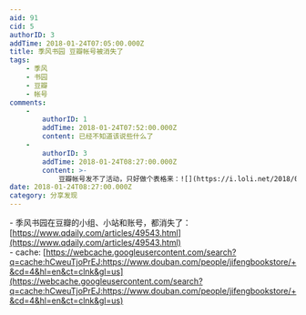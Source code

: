 ```yaml
---
aid: 91
cid: 5
authorID: 3
addTime: 2018-01-24T07:05:00.000Z
title: 季风书园 豆瓣帐号被消失了
tags:
    - 季风
    - 书园
    - 豆瓣
    - 帐号
comments:
    -
        authorID: 1
        addTime: 2018-01-24T07:52:00.000Z
        content: 已经不知道该说些什么了
    -
        authorID: 3
        addTime: 2018-01-24T08:27:00.000Z
        content: >-
            豆瓣帐号发不了活动，只好做个表格来：![](https://i.loli.net/2018/01/24/5a68431b13247.jpg)
date: 2018-01-24T08:27:00.000Z
category: 分享发现
---
```


\- 季风书园在豆瓣的小组、小站和账号，都消失了：[https://www.qdaily.com/articles/49543.html](https://www.qdaily.com/articles/49543.html)  
\- cache: [https://webcache.googleusercontent.com/search?q=cache:hCweuTjoPrEJ:https://www.douban.com/people/jifengbookstore/+&cd=4&hl=en&ct=clnk&gl=us](https://webcache.googleusercontent.com/search?q=cache:hCweuTjoPrEJ:https://www.douban.com/people/jifengbookstore/+&cd=4&hl=en&ct=clnk&gl=us)
